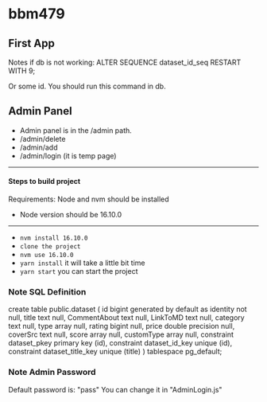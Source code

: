 # bbm479
## First App
Notes if db is not working:
ALTER SEQUENCE dataset_id_seq RESTART WITH 9;

Or some id. You should run this command in db.

## Admin Panel
- Admin panel is in the /admin path.
- /admin/delete
- /admin/add
- /admin/login (it is temp page)

------------
#### Steps to  build project 
Requirements:
Node and nvm should be installed
- Node version should be 16.10.0
---------------------------------
- `nvm install 16.10.0`
- `clone the project`
- `nvm use 16.10.0`
- `yarn install` it will take a little bit time
- `yarn start` you can start the project

### Note SQL Definition

create table
  public.dataset (
    id bigint generated by default as identity not null,
    title text null,
    CommentAbout text null,
    LinkToMD text null,
    category text null,
    type array null,
    rating bigint null,
    price double precision null,
    coverSrc text null,
    score array null,
    customType array null,
    constraint dataset_pkey primary key (id),
    constraint dataset_id_key unique (id),
    constraint dataset_title_key unique (title)
  ) tablespace pg_default;

### Note Admin Password 
Default password is: "pass"
You can change it in "AdminLogin.js"


